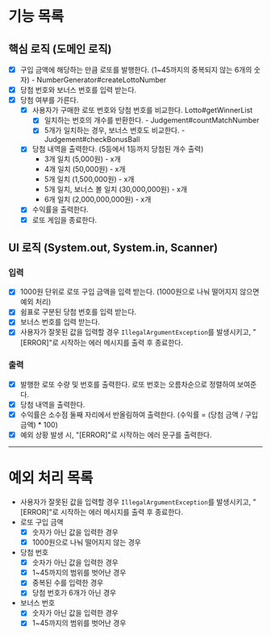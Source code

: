 # 기능 목록

## 핵심 로직 (도메인 로직)

- [x] 구입 금액에 해당하는 만큼 로또를 발행한다. (1~45까지의 중복되지 않는 6개의 숫자) - NumberGenerator#createLottoNumber
- [x] 당첨 번호와 보너스 번호를 입력 받는다.
- [x] 당첨 여부를 가른다.
    - [x] 사용자가 구매한 로또 번호와 당첨 번호를 비교한다. Lotto#getWinnerList
        - [x] 일치하는 번호의 개수를 반환한다. - Judgement#countMatchNumber
        - [x] 5개가 일치하는 경우, 보너스 번호도 비교한다. - Judgement#checkBonusBall
    - [x] 당첨 내역을 출력한다. (5등에서 1등까지 당첨된 개수 출력)
        - 3개 일치 (5,000원) - x개
        - 4개 일치 (50,000원) - x개
        - 5개 일치 (1,500,000원) - x개
        - 5개 일치, 보너스 볼 일치 (30,000,000원) - x개
        - 6개 일치 (2,000,000,000원) - x개
    - [x] 수익률을 출력한다.
    - [x] 로또 게임을 종료한다.

## UI 로직 (System.out, System.in, Scanner)

### 입력

- [x] 1000원 단위로 로또 구입 금액을 입력 받는다. (1000원으로 나눠 떨어지지 않으면 예외 처리)
- [x] 쉼표로 구분된 당첨 번호를 입력 받는다.
- [x] 보너스 번호를 입력 받는다.
- [x] 사용자가 잘못된 값을 입력할 경우 `IllegalArgumentException`를 발생시키고, "[ERROR]"로 시작하는 에러 메시지를 출력 후 종료한다.

### 출력

- [x] 발행한 로또 수량 및 번호를 출력한다. 로또 번호는 오름차순으로 정렬하여 보여준다.
- [x] 당첨 내역을 출력한다.
- [x] 수익률은 소수점 둘째 자리에서 반올림하여 출력한다. (수익률 = (당첨 금액 / 구입 금액) * 100)
- [x] 예외 상황 발생 시, "[ERROR]"로 시작하는 에러 문구를 출력한다.

---

# 예외 처리 목록

- 사용자가 잘못된 값을 입력할 경우 `IllegalArgumentException`를 발생시키고, "[ERROR]"로 시작하는 에러 메시지를 출력 후 종료한다.
- 로또 구입 금액
  - [x] 숫자가 아닌 값을 입력한 경우
  - [x] 1000원으로 나눠 떨어지지 않는 경우
- 당첨 번호
  - [x] 숫자가 아닌 값을 입력한 경우
  - [x] 1~45까지의 범위를 벗어난 경우
  - [x] 중복된 수를 입력한 경우
  - [x] 당첨 번호가 6개가 아닌 경우 
- 보너스 번호
  - [x] 숫자가 아닌 값을 입력한 경우
  - [x] 1~45까지의 범위를 벗어난 경우
